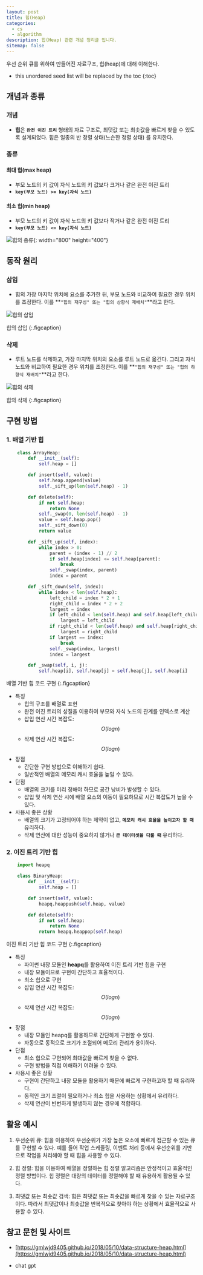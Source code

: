```yaml
---
layout: post
title: 힙(Heap)
categories: 
  - cs
  - algorithm
description: 힙(Heap) 관련 개념 정리글 입니다.
sitemap: false
---
```


우선 순위 큐를 위하여 만들어진 자료구조, 힙(heap)에 대해 이해한다.

* this unordered seed list will be replaced by the toc
{:toc}

## 개념과 종류

### 개념
- **힙**은 **`완전 이진 트리`** 형태의 자료 구조로, 최댓값 또는 최솟값을 빠르게 찾을 수 있도록 설계되었다. 힙은 일종의 반 정렬 상태(느슨한 정렬 상태) 를 유지한다.

### 종류

#### 최대 힙(max heap)
- 부모 노드의 키 값이 자식 노드의 키 값보다 크거나 같은 완전 이진 트리
- **`key(부모 노드) >= key(자식 노드)`**

#### 최소 힙(min heap)
- 부모 노드의 키 값이 자식 노드의 키 값보다 작거나 같은 완전 이진 트리
- **`key(부모 노드) <= key(자식 노드)`**

![힙의 종류](/assets/img/blog/max&minheap.png){: width="800" height="400"}     

## 동작 원리

### 삽입
- 힙의 가장 마지막 위치에 요소를 추가한 뒤, 부모 노드와 비교하여 필요한 경우 위치를 조정한다. 이를 **`"힙의 재구성" 또는 "힙의 상향식 재배치"`**라고 한다.

![힙의 삽입](/assets/img/blog/maxheap-insertion.png)

힙의 삽입
{:.figcaption} 

### 삭제
- 루트 노드를 삭제하고, 가장 마지막 위치의 요소를 루트 노드로 옮긴다. 그리고 자식 노드와 비교하여 필요한 경우 위치를 조정한다. 이를 **`"힙의 재구성" 또는 "힙의 하향식 재배치"`**라고 한다.

![힙의 삭제](/assets/img/blog/maxheap-delete.png)

힙의 삭제
{:.figcaption} 

## 구현 방법
### 1. 배열 기반 힙
~~~python
    class ArrayHeap:
        def __init__(self):
            self.heap = []

        def insert(self, value):
            self.heap.append(value)
            self._sift_up(len(self.heap) - 1)

        def delete(self):
            if not self.heap:
                return None
            self._swap(0, len(self.heap) - 1)
            value = self.heap.pop()
            self._sift_down(0)
            return value

        def _sift_up(self, index):
            while index > 0:
                parent = (index - 1) // 2
                if self.heap[index] <= self.heap[parent]:
                    break
                self._swap(index, parent)
                index = parent

        def _sift_down(self, index):
            while index < len(self.heap):
                left_child = index * 2 + 1
                right_child = index * 2 + 2
                largest = index
                if left_child < len(self.heap) and self.heap[left_child] > self.heap[largest]:
                    largest = left_child
                if right_child < len(self.heap) and self.heap[right_child] > self.heap[largest]:
                    largest = right_child
                if largest == index:
                    break
                self._swap(index, largest)
                index = largest

        def _swap(self, i, j):
            self.heap[i], self.heap[j] = self.heap[j], self.heap[i]
~~~

배열 기반 힙 코드 구현
{:.figcaption}

- 특징
    - 힙의 구조를 배열로 표현
    - 완전 이진 트리의 성질을 이용하여 부모와 자식 노드의 관계를 인덱스로 계산
    - 삽입 연산 시간 복잡도: $$O(log n)$$
    - 삭제 연산 시간 복잡도: $$O(log n)$$
- 장점
    - 간단한 구현 방법으로 이해하기 쉽다.
    - 일반적인 배열의 메모리 캐시 효율을 높일 수 있다.
- 단점
    - 배열의 크기를 미리 정해야 하므로 공간 낭비가 발생할 수 있다.
    - 삽입 및 삭제 연산 시에 배열 요소의 이동이 필요하므로 시간 복잡도가 높을 수 있다.
- 사용시 좋은 상황
    - 배열의 크기가 고정되어야 하는 제약이 없고, **`메모리 캐시 효율을 높이고자 할 때`** 유리하다.
    - 삭제 연산에 대한 성능이 중요하지 않거나 **`큰 데이터셋을 다룰 때`** 유리하다.

### 2. 이진 트리 기반 힙
~~~python
    import heapq

    class BinaryHeap:
        def __init__(self):
            self.heap = []

        def insert(self, value):
            heapq.heappush(self.heap, value)

        def delete(self):
            if not self.heap:
                return None
            return heapq.heappop(self.heap)
~~~

이진 트리 기반 힙 코드 구현
{:.figcaption}

- 특징
    - 파이썬 내장 모듈인 **heapq**를 활용하여 이진 트리 기반 힙을 구현
    - 내장 모듈이므로 구현이 간단하고 효율적이다.
    - 최소 힙으로 구현
    - 삽입 연산 시간 복잡도: $$O(log n)$$
    - 삭제 연산 시간 복잡도: $$O(log n)$$
- 장점
    - 내장 모듈인 heapq를 활용하므로 간단하게 구현할 수 있다.
    - 자동으로 동적으로 크기가 조절되어 메모리 관리가 용이하다.
- 단점
    - 최소 힙으로 구현되어 최대값을 빠르게 찾을 수 없다.
    - 구현 방법을 직접 이해하기 어려울 수 있다.
- 사용시 좋은 상황
    - 구현이 간단하고 내장 모듈을 활용하기 때문에 빠르게 구현하고자 할 때 유리하다.
    - 동적인 크기 조절이 필요하거나 최소 힙을 사용하는 상황에서 유리하다.
    - 삭제 연산이 빈번하게 발생하지 않는 경우에 적합하다.

## 활용 예시
1. 우선순위 큐: 힙을 이용하여 우선순위가 가장 높은 요소에 빠르게 접근할 수 있는 큐를 구현할 수 있다. 예를 들어 작업 스케줄링, 이벤트 처리 등에서 우선순위를 기반으로 작업을 처리해야 할 때 힙을 사용할 수 있다.

2. 힙 정렬: 힙을 이용하여 배열을 정렬하는 힙 정렬 알고리즘은 안정적이고 효율적인 정렬 방법이다. 힙 정렬은 대량의 데이터를 정렬해야 할 때 유용하게 활용될 수 있다.

3. 최댓값 또는 최솟값 검색: 힙은 최댓값 또는 최솟값을 빠르게 찾을 수 있는 자료구조이다. 따라서 최댓값이나 최솟값을 반복적으로 찾아야 하는 상황에서 효율적으로 사용할 수 있다.

## 참고 문헌 및 사이트

- [https://gmlwjd9405.github.io/2018/05/10/data-structure-heap.html](https://gmlwjd9405.github.io/2018/05/10/data-structure-heap.html)

- chat gpt
